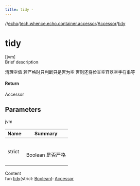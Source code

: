 ```yaml
---
title: tidy -
---
```

//[echo](../../index.md)/[tech.whence.echo.container.accessor](../index.md)/[Accessor](index.md)/[tidy](tidy.md)



# tidy  
[jvm]  
Brief description  


清理空值 若严格时只判断只是否为空 否则还将检查空容器空字符串等



#### Return  


Accessor



## Parameters  
  
jvm  
  
|  Name|  Summary| 
|---|---|
| strict| <br><br>Boolean 是否严格<br><br>
  
  
Content  
fun [tidy](tidy.md)(strict: [Boolean](https://kotlinlang.org/api/latest/jvm/stdlib/kotlin/-boolean/index.html)): [Accessor](index.md)  



